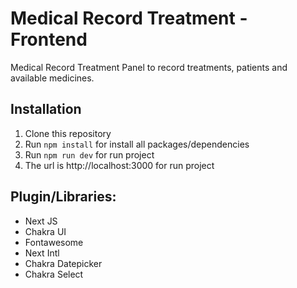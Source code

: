 # Medical Record Treatment - Frontend

Medical Record Treatment Panel to record treatments, patients and available medicines.
## Installation

1.  Clone this repository
2.  Run `npm install` for install all packages/dependencies
3.  Run `npm run dev` for run project
4.  The url is http://localhost:3000 for run project

## Plugin/Libraries:

-   Next JS
-   Chakra UI
-   Fontawesome
-   Next Intl
-   Chakra Datepicker
-   Chakra Select